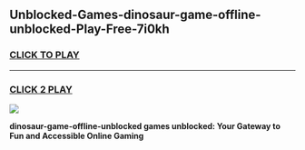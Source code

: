 
## Unblocked-Games-dinosaur-game-offline-unblocked-Play-Free-7i0kh
<h3>
<a href="https://premium76.site?title=dinosaur-game-offline-unblocked&ref=17A">CLICK TO PLAY</a></h3>
<hr>

<h3>
<a href="https://premium76.site?title=dinosaur-game-offline-unblocked&ref=17A">CLICK 2 PLAY</a>
  
</h3>

<a href="https://premium76.site?title=dinosaur-game-offline-unblocked&ref=17A"><img src="https://clearcache.store/games.png"></a>


**dinosaur-game-offline-unblocked games unblocked: Your Gateway to Fun and Accessible Online Gaming**
